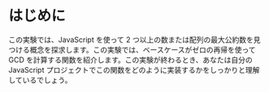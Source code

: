 # はじめに

この実験では、JavaScript を使って 2 つ以上の数または配列の最大公約数を見つける概念を探求します。この実験では、ベースケースがゼロの再帰を使って GCD を計算する関数を紹介します。この実験が終わるとき、あなたは自分の JavaScript プロジェクトでこの関数をどのように実装するかをしっかりと理解しているでしょう。
